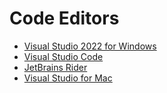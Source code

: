 # Code Editors
- [Visual Studio 2022 for Windows](vs4win.md)
- [Visual Studio Code](vscode.md)
- [JetBrains Rider](rider.md)
- [Visual Studio for Mac](vs4mac.md)
